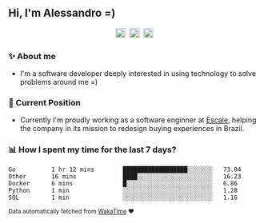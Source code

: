 ## Hi, I'm Alessandro =)

<p align="center">
  <a href="https://www.linkedin.com/in/alessandro-costa-dev/"><img src="https://img.shields.io/badge/-alessandro--costa--dev-%233f7ec6?style=flat-square&logo=Linkedin&logoColor=white" height="20"/></a>&nbsp;&nbsp;<a href="https://medium.com/@alessandro_costa"><img src="https://img.shields.io/badge/-%40alessandro__costa-%20black?style=flat-square&logo=Medium" height="20"/></a>&nbsp;&nbsp;<a href="mailto:alessandro96fc@gmail.com"><img src="https://img.shields.io/badge/-alessandro96fc%40gmail.com-%23c14438?style=flat-square&logo=Gmail&logoColor=white" height="20"/></a>
</p>

### :sparkles: About me

- I'm a software developer deeply interested in using technology to solve problems around me =)

### :office: Current Position 

-  Currently I'm proudly working as a software enginner at [Escale](https://github.com/escaletech), helping the company in its mission to redesign buying experiences in Brazil.

### :bar_chart: How I spent my time for the last 7 days?

<!--START_SECTION:waka-->
```text
Go          1 hr 12 mins        ██████████████████░░░░░░░   73.04 
Other       16 mins             ████░░░░░░░░░░░░░░░░░░░░░   16.23 
Docker      6 mins              █░░░░░░░░░░░░░░░░░░░░░░░░   6.86 
Python      1 min               ░░░░░░░░░░░░░░░░░░░░░░░░░   1.28 
SQL         1 min               ░░░░░░░░░░░░░░░░░░░░░░░░░   1.16
```
<!--END_SECTION:waka-->

<sub>Data automatically fetched from [WakaTime](https://wakatime.com/) :heart:</sub>

